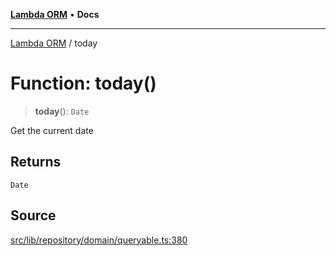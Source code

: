[**Lambda ORM**](../README.md) • **Docs**

***

[Lambda ORM](../README.md) / today

# Function: today()

> **today**(): `Date`

Get the current date

## Returns

`Date`

## Source

[src/lib/repository/domain/queryable.ts:380](https://github.com/lambda-orm/lambdaorm-base/blob/5d74b344f8322b5f4e53698b0a2759c1bc628a31/src/lib/repository/domain/queryable.ts#L380)
